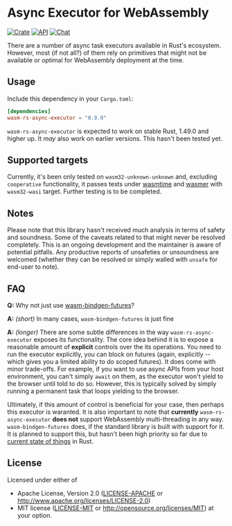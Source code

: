 # Async Executor for WebAssembly
[![Crate](https://img.shields.io/crates/v/wasm-rs-async-executor.svg)](https://crates.io/crates/wasm-rs-async-executor)
[![API](https://docs.rs/wasm-rs-async-executor/badge.svg)](https://docs.rs/wasm-rs-async-executor)
[![Chat](https://img.shields.io/discord/807386653852565545.svg?logo=discord)](https://discord.gg/qbcbjHWjaD)

There are a number of async task executors available in Rust's ecosystem.
However, most (if not all?) of them rely on primitives that might not be
available or optimal for WebAssembly deployment at the time.

## Usage

Include this dependency in your `Cargo.toml`:

```toml
[dependencies]
wasm-rs-async-executor = "0.9.0"
```

`wasm-rs-async-executor` is expected to work on stable Rust, 1.49.0 and higher up. It *may* also
work on earlier versions. This hasn't been tested yet.

## Supported targets

Currently, it's been only tested on `wasm32-unknown-unknown` and, excluding `cooperative` functionality,
it passes tests under [wasmtime](https://wasmtime.dev/) and [wasmer](https://wasmer.io/) with `wasm32-wasi` target.
Further testing is to be completed.

## Notes

Please note that this library hasn't received much analysis in terms of safety
and soundness. Some of the caveats related to that might never be resolved
completely. This is an ongoing development and the maintainer is aware of
potential pitfalls. Any productive reports of unsafeties or unsoundness are
welcomed (whether they can be resolved or simply walled with `unsafe` for end-user
to note).

## FAQ

**Q:** Why not just use [wasm-bindgen-futures](https://rustwasm.github.io/wasm-bindgen/api/wasm_bindgen_futures/)?

**A:** *(short)* In many cases, `wasm-bindgen-futures` is just fine

**A:** *(longer)* There are some subtle differences in the way `wasm-rs-async-executor` exposes its functionality. The
core idea behind it is to expose a reasonable amount of **explicit** controls over the its operations. You need
to run the executor explicitly, you can block on futures (again, explicitly -- which gives you a limited
ability to do scoped futures). It does come with minor trade-offs. For example, if you want to use async APIs from
your host environment, you can't simply `await` on them, as the executor won't yield to the browser until told to do
so. However, this is typically solved by simply running a permanent task that loops yielding to the browser.

Ultimately, if this amount of control is beneficial for your case, then perhaps
this executor is waranted. It is also important to note that **currently**
`wasm-rs-async-executor` **does not** support WebAssembly multi-threading in
any way. `wasm-bindgen-futures` does, if the standard library is built with
support for it.  It is planned to support this, but hasn't been high priority
so far due to [current state of
things](https://github.com/rust-lang/rust/issues/77839) in Rust.


## License

Licensed under either of

 * Apache License, Version 2.0 ([LICENSE-APACHE](LICENSE-APACHE) or http://www.apache.org/licenses/LICENSE-2.0)
 * MIT license ([LICENSE-MIT](LICENSE-MIT) or http://opensource.org/licenses/MIT) at your option.

